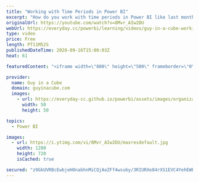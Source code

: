 ```yaml
---
title: "Working with Time Periods in Power BI"
excerpt: "How do you work with time periods in Power BI like last month? Patrick digs in to show how you can accomplish this with a little DAX.  Fourmoo Blog: https://www.fourmoo.com/2016/09/07/create-dynamic-periods-for-fiscal-or-calendar-dates-in-power-bi/  Phil Seamark Blog: https://dax.tips/2019/10/09/row-based-time-intelligence/"
originalUrl: https://youtube.com/watch?v=8Mvr_AIw2DU
webUrl: https://everyday.cc/powerbi/learning/videos/guy-in-a-cube-working-with-time-periods-in-power-bi/
type: video
price: Free
length: PT11M52S
publishedDateTime: 2020-09-16T15:00:03Z
heat: 61

featuredContent: "<iframe width=\"800\" height=\"500\" frameborder=\"0\" src=\"https://www.youtube.com/embed/8Mvr_AIw2DU\" allow=\"accelerometer; autoplay; encrypted-media; gyroscope; picture-in-picture\" allowfullscreen></iframe>"

provider:
  name: Guy in a Cube
  domain: guyinacube.com
  images:
    - url: https://everyday-cc.github.io/powerbi/assets/images/organizations/guyinacube.com-50x50.jpg
      width: 50
      height: 50

topics:
  - Power BI

images:
  - url: https://i.ytimg.com/vi/8Mvr_AIw2DU/maxresdefault.jpg
    width: 1280
    height: 720
    isCached: true

secured: "z9GkUVRBcEwbjeHOnabhnMiCQjAoZFf4wsuby/3RIURXe84rXS1EVC4YehEWEXAfXVkoXbBRU8qAEPLTnadzkEzJqHiLjqAjUezUvn6q2kGHr+yoi666SZ9Ecl2+TcJWFL0zdvwFSM08l5HM4RQDRBl8bBDa1YY7HFBGh/JkemZ2YbW5oDl/KMpZlS7WoFAN4zvKJgHJ+uyiTrxN4cmpm3SQn2H+b3s1nlfK+XxsSkhOdkeyjgNWVHY5Ou5QYipNjHj6YgjZPtT5G6hxhFh63PGg2KldlXUM88KB2G9JLSCbU4MSXXm93MMOS+IFs/ZXEWe5ZVaNFrP6xdKm2irKkn1sfssc+qQLKRHJjEYZJgS5Q0kdAfAc9wk6W8MMVIpvdxwyx3AuKQ1T+kJpw8lw2dbPyZluGTtvDFmfDg0w4lU=;+l5OlrHUvtksnSSu+lSbVw=="
---
```


